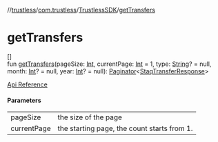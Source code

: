//[trustless](../../../index.md)/[com.trustless](../index.md)/[TrustlessSDK](index.md)/[getTransfers](get-transfers.md)

# getTransfers

[]\
fun [getTransfers](get-transfers.md)(pageSize: [Int](https://kotlinlang.org/api/latest/jvm/stdlib/kotlin/-int/index.html), currentPage: [Int](https://kotlinlang.org/api/latest/jvm/stdlib/kotlin/-int/index.html) = 1, type: [String](https://kotlinlang.org/api/latest/jvm/stdlib/kotlin/-string/index.html)? = null, month: [Int](https://kotlinlang.org/api/latest/jvm/stdlib/kotlin/-int/index.html)? = null, year: [Int](https://kotlinlang.org/api/latest/jvm/stdlib/kotlin/-int/index.html)? = null): [Paginator](../../com.trustless.paginator/-paginator/index.md)&lt;[StaqTransferResponse](../../com.trustless.requests.transfers/-staq-transfer-response/index.md)&gt;

[Api Reference](https://developer.finto.io/docs/apis/transfers#/Transfers/List%20all%20transfers)

#### Parameters

| | |
|---|---|
| pageSize | the size of the page |
| currentPage | the starting page, the count starts from 1. |
